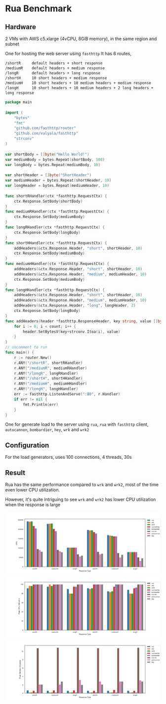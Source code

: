# Rua Benchmark

## Hardware

2 VMs with AWS c5.xlarge (4vCPU, 8GiB memory), in the same region and subnet

One for hosting the web server using `fasthttp`
It has 6 routes, 
```
/shortR     default headers + short response 
/mediumR    default headers + medium response 
/longR      default headers + long response
/shortH     10 short headers + medium response
/mediumH    10 short headers + 10 medium headers + medium response
/longH      10 short headers + 10 medium headers + 2 long headers + long response
```
```go
package main

import (
	"bytes"
	"fmt"
	"github.com/fasthttp/router"
	"github.com/valyala/fasthttp"
	"strconv"
)

var shortBody = []byte("Hello World!")
var mediumBody = bytes.Repeat(shortBody, 100)
var longBody = bytes.Repeat(mediumBody, 10)

var shortHeader = []byte("ShortHeader")
var mediumHeader = bytes.Repeat(shortHeader, 10)
var longHeader = bytes.Repeat(mediumHeader, 10)

func shortRHandler(ctx *fasthttp.RequestCtx) {
	ctx.Response.SetBody(shortBody)
}
func mediumRHandler(ctx *fasthttp.RequestCtx) {
	ctx.Response.SetBody(mediumBody)
}
func longRHandler(ctx *fasthttp.RequestCtx) {
	ctx.Response.SetBody(longBody)
}
func shortHHandler(ctx *fasthttp.RequestCtx) {
	addHeaders(&ctx.Response.Header, "short", shortHeader, 10)
	ctx.Response.SetBody(mediumBody)
}
func mediumHHandler(ctx *fasthttp.RequestCtx) {
	addHeaders(&ctx.Response.Header, "short", shortHeader, 10)
	addHeaders(&ctx.Response.Header, "medium", mediumHeader, 10)
	ctx.Response.SetBody(mediumBody)
}
func longHHandler(ctx *fasthttp.RequestCtx) {
	addHeaders(&ctx.Response.Header, "short", shortHeader, 10)
	addHeaders(&ctx.Response.Header, "medium", mediumHeader, 10)
	addHeaders(&ctx.Response.Header, "long", longHeader, 2)
	ctx.Response.SetBody(longBody)
}
func addHeaders(header *fasthttp.ResponseHeader, key string, value []byte, count int) {
	for i := 0; i < count; i++ {
		header.SetBytesV(key+strconv.Itoa(i), value)
	}
}
// uncomment to run
func main() {
	r := router.New()
	r.ANY("/shortR", shortRHandler)
	r.ANY("/mediumR", mediumRHandler)
	r.ANY("/longR", longRHandler)
	r.ANY("/shortH", shortHHandler)
	r.ANY("/mediumH", mediumHHandler)
	r.ANY("/longH", longHHandler)
	err := fasthttp.ListenAndServe(":80", r.Handler)
	if err != nil {
		fmt.Println(err)
	}
}
```



One for generate load to the server using `rua`, `rua` with `fasthttp` client, `autocannon`, `bombardier`, `hey`, `wrk` and `wrk2`

## Configuration
For the load generators, uses 100 connections, 4 threads, 30s

## Result
Rua has the same performance compared to `wrk` and `wrk2`, most of the time even lower CPU utilization.

However, it's quite intriguing to see `wrk` and `wrk2` has lower CPU utilization when the response is large

![RPS](result/out_rps.png)
![CPU](result/out_cpu.png)
![Memory](result/out_memory.png)